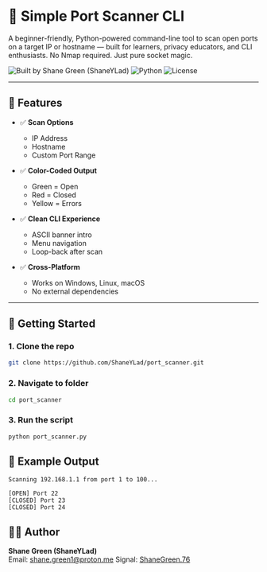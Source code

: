 # 🛜 Simple Port Scanner CLI

A beginner-friendly, Python-powered command-line tool to scan open ports on a target IP or hostname — built for learners, privacy educators, and CLI enthusiasts. No Nmap required. Just pure socket magic.

![Built by Shane Green (ShaneYLad)](https://img.shields.io/badge/Built%20by-Shane%20Green%20(ShaneYLad)-blueviolet) 
![Python](https://img.shields.io/badge/Python-3.10%2B-blue) 
![License](https://img.shields.io/badge/License-MIT-green)

---

## 🧠 Features

- ✅ **Scan Options**  
  - IP Address  
  - Hostname  
  - Custom Port Range

- ✅ **Color-Coded Output**  
  - Green = Open  
  - Red = Closed  
  - Yellow = Errors

- ✅ **Clean CLI Experience**  
  - ASCII banner intro  
  - Menu navigation  
  - Loop-back after scan

- ✅ **Cross-Platform**  
  - Works on Windows, Linux, macOS  
  - No external dependencies

---

## 🚀 Getting Started

### 1. Clone the repo

```bash
git clone https://github.com/ShaneYLad/port_scanner.git
```

### 2. Navigate to folder
```bash
cd port_scanner
```
### 3. Run the script
```py
python port_scanner.py
```
## 🧪 Example Output
```
Scanning 192.168.1.1 from port 1 to 100...

[OPEN] Port 22
[CLOSED] Port 23
[CLOSED] Port 24
```

## 🧑‍💻 Author
**Shane Green (ShaneYLad)**  
Email: [shane.green1@proton.me](mailto:shane.green1@proton.me)
Signal: [ShaneGreen.76](https://signal.me/#eu/4fPKFJ5PoE7nb0EgDM5DKx2LlOy2ebWx6JBoCaahT04sMW92hJhMC54AJrfE6Iwk)  

